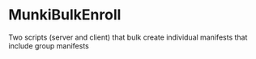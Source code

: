 # MunkiBulkEnroll
Two scripts (server and client) that bulk create individual manifests that include group manifests
